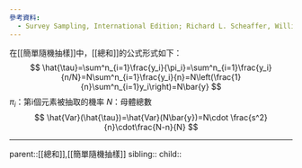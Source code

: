 ```yaml
---
參考資料:
  - Survey Sampling, International Edition; Richard L. Scheaffer, William Mendenhall. III
---
```

在[[簡單隨機抽樣]]中，[[總和]]的公式形式如下：
$$
\hat{\tau}=\sum^n_{i=1}\frac{y_i}{\pi_i}=\sum^n_{i=1}\frac{y_i}{n/N}=N\sum^n_{i=1}\frac{y_i}{n}=N\left(\frac{1}{n}\sum^n_{i=1}y_i\right)=N\bar{y}
$$
$\pi_i$：第i個元素被抽取的機率
$N$：母體總數
$$
\hat{Var}(\hat{\tau})=\hat{Var}(N\bar{y})=N\cdot \frac{s^2}{n}\cdot\frac{N-n}{N}
$$
- - -
parent::[[總和]],[[簡單隨機抽樣]]
sibling::
child::
